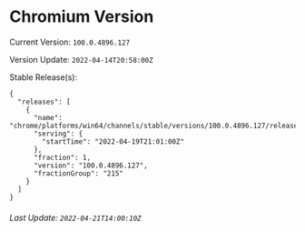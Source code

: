 # Chromium Version

Current Version: `100.0.4896.127`

Version Update: `2022-04-14T20:58:00Z`

Stable Release(s):
```
{
  "releases": [
    {
      "name": "chrome/platforms/win64/channels/stable/versions/100.0.4896.127/releases/1650402060",
      "serving": {
        "startTime": "2022-04-19T21:01:00Z"
      },
      "fraction": 1,
      "version": "100.0.4896.127",
      "fractionGroup": "215"
    }
  ]
}
```

###### Last Update: `2022-04-21T14:00:10Z`
